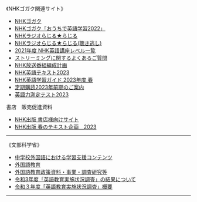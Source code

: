 《NHKゴガク関連サイト》                
* [NHKゴガク](https://www2.nhk.or.jp/gogaku/)                 
* [NHKゴガク「おうちで英語学習2022」](https://www2.nhk.or.jp/gogaku/homestudy2022/index.html)               
* [NHKラジオらじる★らじる](https://www.nhk.or.jp/radio/)       
* [NHKラジオらじる★らじる(聴き逃し)](https://www.nhk.or.jp/radio/ondemand/index_genre.html?g=genre11)                 
* [2021年度 NHK英語講座レベル一覧](https://www.nhk-book.co.jp/assets_item/cefr/2021_cefr.pdf)                     
* [ストリーミングに関するよくあるご質問](https://www2.nhk.or.jp/gogaku/strfaq.cgi)        
* [NHK放送番組編成計画](https://www.nhk.or.jp/info/pr/hensei/)                
* [NHK英語テキスト2023](https://www.nhk-book.co.jp/text/)    
* [NHK英語学習ガイド 2023年度 春](https://www.nhk-book.co.jp/furokudl/NHKP_guide23.pdf)             
* [定期購読2023年前期のご案内](https://www.nhk-book.co.jp/pr/text/subscription.html)               
* [英語力測定テスト2023](https://eigoryoku.nhk-book.co.jp/?_ga=2.144059701.1000592643.1613186020-1646930887.1611275979)                  
            
書店　販売促進資料          
* [NHK出版 書店様向けサイト](https://shoten.nhk-book.co.jp/presentation/)
* [NHK出版 春のテキスト企画　2023](https://shoten.nhk-book.co.jp/common/download/2023_Spring_Text_pamphlet.pdf)                    

***
《文部科学省》                
* [中学校外国語における学習支援コンテンツ](https://www.mext.go.jp/a_menu/ikusei/gakusyushien/mext_00065.html)
* [外国語教育](https://www.mext.go.jp/a_menu/kokusai/gaikokugo/index.htm)
* [外国語教育政策資料・事業・調査研究等](https://www.mext.go.jp/a_menu/kokusai/gaikokugo/index_00006.htm)
* [令和3年度「英語教育実施状況調査」の結果について](https://www.mext.go.jp/a_menu/kokusai/gaikokugo/1415043_00001.htm)
* [令和３年度「英語教育実施状況調査」概要](https://www.mext.go.jp/content/20220516-mxt_kyoiku01-000022559_2.pdf)


*** 
 <link rel="shortcut icon" type="image/x-icon" href="https://avatars.githubusercontent.com/u/46049273?v=4">
 <meta name="twitter:image:src" content="https://avatars.githubusercontent.com/u/46049273?v=4">
